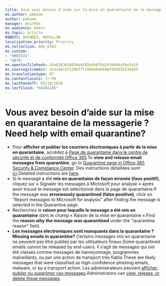 ```yaml
---
title: Vous avez besoin d’aide sur la mise en quarantaine de la messagerie ?
ms.author: pebaum
author: pebaum
manager: mnirkhe
ms.audience: Admin
ms.topic: article
ROBOTS: NOINDEX, NOFOLLOW
localization_priority: Priority
ms.collection: Adm_O365
ms.custom:
- "9002531"
- "5679"
ms.openlocfilehash: 24a836365b03da4f85e6b8f0a24304d4af9efa29
ms.sourcegitcommit: 43acdecef129bfffc8bbe8ebb08fdd581b238a03
ms.translationtype: HT
ms.contentlocale: fr-FR
ms.lasthandoff: 05/18/2020
ms.locfileid: "44281155"
---
```

# <a name="need-help-with-email-quarantine"></a><span data-ttu-id="8a5c2-102">Vous avez besoin d’aide sur la mise en quarantaine de la messagerie ?</span><span class="sxs-lookup"><span data-stu-id="8a5c2-102">Need help with email quarantine?</span></span>

- <span data-ttu-id="8a5c2-103">Pour **afficher et publier les courriers électroniques à partir de la mise en quarantaine**, accédez à [Page de quarantaine dans le centre de sécurité et de conformité Office 365](https://protection.office.com/quarantine).</span><span class="sxs-lookup"><span data-stu-id="8a5c2-103">To **view and release email messages from quarantine**, go to [Quarantine page in Office 365 Security & Compliance Center](https://protection.office.com/quarantine).</span></span> <span data-ttu-id="8a5c2-104">Des instructions détaillées sont [ici](https://docs.microsoft.com/microsoft-365/security/office-365-security/find-and-release-quarantined-messages-as-a-user?view=o365-worldwide#view-your-quarantined-messages).</span><span class="sxs-lookup"><span data-stu-id="8a5c2-104">Detailed instructions are [here](https://docs.microsoft.com/microsoft-365/security/office-365-security/find-and-release-quarantined-messages-as-a-user?view=o365-worldwide#view-your-quarantined-messages).</span></span>
- <span data-ttu-id="8a5c2-105">Si le message a été **mis en quarantaine de façon erronée (faux positif)**, cliquez sur « Signaler les messages à Microsoft pour analyse » après avoir trouvé le message est sélectionné dans la page de quarantaine.</span><span class="sxs-lookup"><span data-stu-id="8a5c2-105">If the message was **erroneously quarantined (false positive)**, click on "Report messages to Microsoft for analysis" after finding the message is selected in the Quarantine page.</span></span> 
- <span data-ttu-id="8a5c2-106">Recherchez le **raison pour laquelle le message a été mis en quarantaine** dans le champ « Raison de la mise en quarantaine ».</span><span class="sxs-lookup"><span data-stu-id="8a5c2-106">Find the **reason why the message was quarantined** under the "quarantine reason" field.</span></span>
- <span data-ttu-id="8a5c2-107">**Les messages électroniques sont manquants dans la quarantaine ?**</span><span class="sxs-lookup"><span data-stu-id="8a5c2-107">**Missing emails in quarantine?**</span></span> <span data-ttu-id="8a5c2-108">Certains messages mis en quarantaine ne peuvent pas être publiés par les utilisateurs finaux.</span><span class="sxs-lookup"><span data-stu-id="8a5c2-108">Some quarantined emails cannot be released by end-users.</span></span> <span data-ttu-id="8a5c2-109">Il s’agit de messages qui ont été classés comme messages de hameçonnage, programmes malveillants, ou par une action de transport très fiable.</span><span class="sxs-lookup"><span data-stu-id="8a5c2-109">These are likely messages that were classified as high-confidence phishing emails, malware, or by a transport action.</span></span> <span data-ttu-id="8a5c2-110">Les administrateurs peuvent [afficher, publier ou supprimer ces messages](https://docs.microsoft.com/microsoft-365/security/office-365-security/manage-quarantined-messages-and-files?view=o365-worldwide).</span><span class="sxs-lookup"><span data-stu-id="8a5c2-110">Administrators can [view, release, or delete these messages](https://docs.microsoft.com/microsoft-365/security/office-365-security/manage-quarantined-messages-and-files?view=o365-worldwide).</span></span> 
